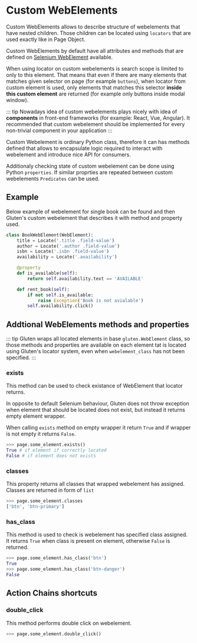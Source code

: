 # Custom WebElements

Custom WebElements allows to describe structure of webelements that have nested children. Those children can be located using `locators` that are used exactly like in Page Object. 

Custom WebElements by default have all attributes and methods that are defined on [Selenium WebElement](https://selenium-python.readthedocs.io/api.html#module-selenium.webdriver.remote.webelement) available.

When using locator on custom webelements is search scope is limited to only to this element. That means that even if there are many elements that matches given selector on page (for example `buttons`), when locator from custom element is used, only elements that
matches this selector **inside this custom element** are returned (for example only buttons inside modal window).

::: tip
Nowadays idea of custom webelements plays nicely with idea of **components** in front-end frameworks (for example: React, Vue, Angular). It recommended that custom webelement should be implemented for every non-trivial component in your application
:::

Custom Webelement is ordinary Python class, therefore it can has methods defined that allows to encapsulate logic required to interact with webelement and introduce nice API for consumers.

Additionaly checking state of custom webelement can be done using Python `properties`. If similar proprties are repeated between custom webelements `Predicates` can be used.

## Example

Below example of webelement for single book can be found and then Gluten's custom webelement that describes it with method and property used.

<Book title="Harry Potter and the Philosopher's Stone" author="J. K. Rowling" isbn="0747532699" :availability="true"/>

```python
class BookWebElement(WebElement):
    title = Locate('.title .field-value')
    author = Locate('.author .field-value')
    isbn = Locate('.isbn .field-value')
    availability = Locate('.availability')

    @property
    def is_available(self):
        return self.availability.text == 'AVAILABLE'

    def rent_book(self):
        if not self.is_available:
            raise Exception('Book is not avialable')
        self.availability.click()
```

## Addtional WebElements methods and properties

::: tip
Gluten wraps all located elements in base `gluten.WebElement` class, so those methods and properties are available on each element tat is located using Gluten's locator system, even when `webelement_class` has not been specified.
:::

### exists

This method can be used to check existance of WebElement that locator returns. 

In opposite to default Selenium behaviour, Gluten does not throw exception when element that should be located does not exist, but instead it returns empty element wrapper. 

When calling `exists` method on empty wrapper it return `True` and if wrapper is not empty it returns `False`.

```python
>>> page.some_element.exists()
True # if element if correctly located
False # if element does not exists
```

### classes
This property returns all classes that wrapped webelement has assigned. Classes are returned in form of `list`

```python
>>> page.some_element.classes
['btn', 'btn-primary']
```

### has_class
This method is used to check is webelement has specified class assigned. It returns `True` when class is present on element, otherwise `False` is returned.

```python
>>> page.some_element.has_class('btn')
True
>>> page.some_element.has_class('btn-danger')
False
```

## Action Chains shortcuts

### double_click
This method performs double click on webelement. 

```python
>>> page.some_element.double_click()
```
